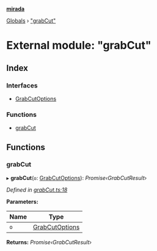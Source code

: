**[mirada](../README.md)**

[Globals](../README.md) › ["grabCut"](_grabcut_.md)

# External module: "grabCut"

## Index

### Interfaces

* [GrabCutOptions](../interfaces/_grabcut_.grabcutoptions.md)

### Functions

* [grabCut](_grabcut_.md#grabcut)

## Functions

###  grabCut

▸ **grabCut**(`o`: [GrabCutOptions](../interfaces/_grabcut_.grabcutoptions.md)): *Promise‹GrabCutResult›*

*Defined in [grabCut.ts:18](https://github.com/cancerberoSgx/mirada/blob/d67acf6/mirada/src/grabCut.ts#L18)*

**Parameters:**

Name | Type |
------ | ------ |
`o` | [GrabCutOptions](../interfaces/_grabcut_.grabcutoptions.md) |

**Returns:** *Promise‹GrabCutResult›*